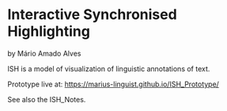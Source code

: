 # Interactive Synchronised Highlighting
by Mário Amado Alves

ISH is a model of visualization of linguistic annotations of text.

Prototype live at: https://marius-linguist.github.io/ISH_Prototype/

See also the ISH_Notes.

